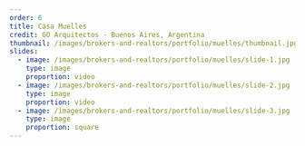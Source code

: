 ```yaml
---
order: 6
title: Casa Muelles
credit: GO Arquitectos - Buenos Aires, Argentina
thumbnail: /images/brokers-and-realtors/portfolio/muelles/thumbnail.jpg
slides:
  - image: /images/brokers-and-realtors/portfolio/muelles/slide-1.jpg
    type: image
    proportion: video
  - image: /images/brokers-and-realtors/portfolio/muelles/slide-2.jpg
    type: image
    proportion: video
  - image: /images/brokers-and-realtors/portfolio/muelles/slide-3.jpg
    type: image
    proportion: square
---
```

